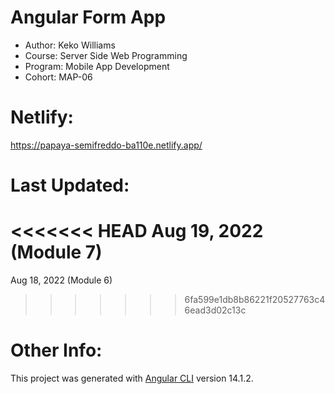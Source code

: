 # Angular Form App
- Author:   Keko Williams
- Course:   Server Side Web Programming
- Program:  Mobile App Development
- Cohort:   MAP-06

# Netlify:
  https://papaya-semifreddo-ba110e.netlify.app/

# Last Updated:
<<<<<<< HEAD
Aug 19, 2022 (Module 7)
=======
Aug 18, 2022 (Module 6)
>>>>>>> 6fa599e1db8b86221f20527763c46ead3d02c13c

# Other Info:
This project was generated with [Angular CLI](https://github.com/angular/angular-cli) version 14.1.2.
